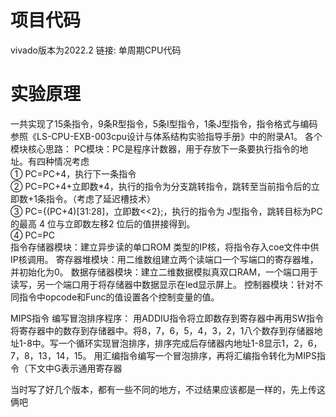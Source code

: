 # 项目代码
vivado版本为2022.2
链接: 单周期CPU代码

# 实验原理
一共实现了15条指令，9条R型指令，5条I型指令，1条J型指令，指令格式与编码参照《LS-CPU-EXB-003cpu设计与体系结构实验指导手册》中的附录A1。
各个模块核心思路：
PC模块：PC是程序计数器，用于存放下一条要执行指令的地址。有四种情况考虑<br/>
① PC=PC+4，执行下一条指令<br/>
② PC=PC+4+立即数*4，执行的指令为分支跳转指令，跳转至当前指令后的立即数+1条指令。（考虑了延迟槽技术）<br/>
③ PC={(PC+4)[31:28]，立即数<<2};，执行的指令为 J型指令，跳转目标为PC 的最高 4 位与立即数左移2 位后的值拼接得到。<br/>
④ PC=PC<br/>
指令存储器模块：建立异步读的单口ROM 类型的IP核，将指令存入coe文件中供IP核调用。
寄存器堆模块：用二维数组建立两个读端口一个写端口的寄存器堆，并初始化为0。
数据存储器模块：建立二维数据模拟真双口RAM，一个端口用于读写，另一个端口用于将存储器中数据显示在led显示屏上。
控制器模块：针对不同指令中opcode和Func的值设置各个控制变量的值。

MIPS指令
编写冒泡排序程序：
用ADDIU指令将立即数存到寄存器中再用SW指令将寄存器中的数存到存储器中。将8，7，6，5，4，3，2，1八个数存到存储器地址1-8中。写一个循环实现冒泡排序，排序完成后存储器内地址1-8显示1，2，6，7，8，13，14，15。
用汇编指令编写一个冒泡排序，再将汇编指令转化为MIPS指令（下文中G表示通用寄存器




当时写了好几个版本，都有一些不同的地方，不过结果应该都是一样的，先上传这俩吧

